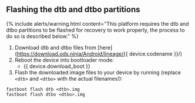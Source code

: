 ## Flashing the dtb and dtbo partitions

 {% include alerts/warning.html content="This platform requires the dtb and dtbo partitions to be flashed for recovery to work properly, the process to do so is described below." %}

 1. Download dtb and dtbo files from [here](https://download.ods.ninja/Android/lineage/{{ device.codename }}/)
 2. Reboot the device into bootloader mode:
     * {{ device.download_boot }}
 3. Flash the downloaded image files to your device by running (replace `<dtb>` and `<dtbo>` with the actual filenames!):
 ```
 fastboot flash dtb <dtb>.img
 fastboot flash dtbo <dtbo>.img
 ```
